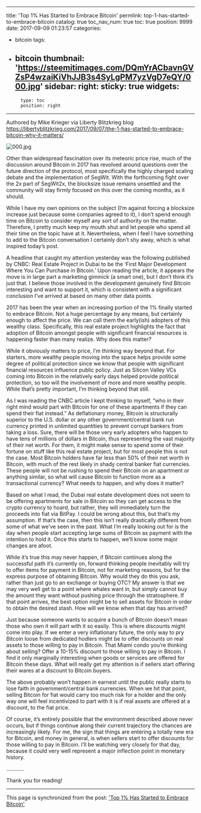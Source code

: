 
---
title: 'Top 1% Has Started to Embrace Bitcoin'
permlink: top-1-has-started-to-embrace-bitcoin
catalog: true
toc_nav_num: true
toc: true
position: 9999
date: 2017-09-09 01:23:57
categories:
- bitcoin
tags:
- bitcoin
thumbnail: 'https://steemitimages.com/DQmYrACbavnGVZsP4wzaiKiVhJJB3s4SyLgPM7yzVgD7eQY/000.jpg'
sidebar:
    right:
        sticky: true
widgets:
    -
        type: toc
        position: right
---


Authored by Mike Krieger via Liberty Blitzkrieg blog
https://libertyblitzkrieg.com/2017/09/07/the-1-has-started-to-embrace-bitcoin-why-it-matters/


![000.jpg](https://steemitimages.com/DQmYrACbavnGVZsP4wzaiKiVhJJB3s4SyLgPM7yzVgD7eQY/000.jpg)

Other than widespread fascination over its meteoric price rise, much of the discussion around Bitcoin in 2017 has revolved around questions over the future direction of the protocol, most specifically the highly charged scaling debate and the implementation of SegWit. With the forthcoming fight over the 2x part of SegWit2x, the blocksize issue remains unsettled and the community will stay firmly focused on this over the coming months, as it should.

While I have my own opinions on the subject (I’m against forcing a blocksize increase just because some companies agreed to it), I don’t spend enough time on Bitcoin to consider myself any sort of authority on the matter. Therefore, I pretty much keep my mouth shut and let people who spend all their time on the topic have at it. Nevertheless, when I feel I have something to add to the Bitcoin conversation I certainly don’t shy away, which is what inspired today’s post.

A headline that caught my attention yesterday was the following published by CNBC: Real Estate Project in Dubai to be the ‘First Major Development Where You Can Purchase in Bitcoin.’ Upon reading the article, it appears the move is in large part a marketing gimmick (a smart one), but I don’t think it’s just that. I believe those involved in the development genuinely find Bitcoin interesting and want to support it, which is consistent with a significant conclusion I’ve arrived at based on many other data points.

2017 has been the year when an increasing portion of the 1% finally started to embrace Bitcoin. Not a huge percentage by any means, but certainly enough to affect the price. We can call them the early(ish) adopters of this wealthy class. Specifically, this real estate project highlights the fact that adoption of Bitcoin amongst people with significant financial resources is happening faster than many realize. Why does this matter?


While it obviously matters to price, I’m thinking way beyond that. For starters, more wealthy people moving into the space helps provide some degree of political protection since we know that people with significant financial resources influence public policy. Just as Silicon Valley VCs coming into Bitcoin in the relatively early days helped provide political protection, so too will the involvement of more and more wealthy people. While that’s pretty important, I’m thinking beyond that still.

As I was reading the CNBC article I kept thinking to myself, “who in their right mind would part with Bitcoin for one of these apartments if they can spend their fiat instead.” As deflationary money, Bitcoin is structurally superior to the U.S. dollar or any other government/central bank run currency printed in unlimited quantities to prevent corrupt bankers from taking a loss. Sure, there will be those very early adopters who happen to have tens of millions of dollars in Bitcoin, thus representing the vast majority of their net worth. For them, it might make sense to spend some of their fortune on stuff like this real estate project, but for most people this is not the case. Most Bitcoin holders have far less than 50% of their net worth in Bitcoin, with much of the rest likely in shady central banker fiat currencies. These people will not be rushing to spend their Bitcoin on an apartment or anything similar, so what will cause Bitcoin to function more as a transactional currency? What needs to happen, and why does it matter?

Based on what I read, the Dubai real estate development does not seem to be offering apartments for sale in Bitcoin so they can get access to the crypto currency to hoard, but rather, they will immediately turn the proceeds into fiat via BitPay. I could be wrong about this, but that’s my assumption. If that’s the case, then this isn’t really drastically different from some of what we’ve seen in the past. What I’m really looking out for is the day when people start accepting large sums of Bitcoin as payment with the intention to hold it. Once this starts to happen, we’ll know some major changes are afoot.

While it’s true this may never happen, if Bitcoin continues along the successful path it’s currently on, forward thinking people inevitably will try to offer items for payment in Bitcoin, not for marketing reasons, but for the express purpose of obtaining Bitcoin. Why would they do this you ask, rather than just go to an exchange or buying OTC? My answer is that we may very well get to a point where whales want in, but simply cannot buy the amount they want without pushing price through the stratosphere. If that point arrives, the best option might be to sell assets for Bitcoin in order to obtain the desired stash. How will we know when that day has arrived?

Just because someone wants to acquire a bunch of Bitcoin doesn’t mean those who own it will part with it so easily. This is where discounts might come into play. If we enter a very inflationary future, the only way to pry Bitcoin loose from dedicated hodlers might be to offer discounts on real assets to those willing to pay in Bitcoin. That Miami condo you’re thinking about selling? Offer a 10-15% discount to those willing to pay in Bitcoin. I find it only marginally interesting when goods or services are offered for Bitcoin these days. What will really get my attention is if sellers start offering their wares at a discount to Bitcoin buyers.

The above probably won’t happen in earnest until the public really starts to lose faith in government/central bank currencies. When we hit that point, selling Bitcoin for fiat would carry too much risk for a holder and the only way one will feel incentivized to part with it is if real assets are offered at a discount, to the fiat price.

Of course, it’s entirely possible that the environment described above never occurs, but if things continue along their current trajectory the chances are increasingly likely. For me, the sign that things are entering a totally new era for Bitcoin, and money in general, is when sellers start to offer discounts for those willing to pay in Bitcoin. I’ll be watching very closely for that day, because it could very well represent a major inflection point in monetary history.

............

Thank you for reading!

- - -

This page is synchronized from the post: ['Top 1% Has Started to Embrace Bitcoin'](https://steemit.com/@pius.pius/top-1-has-started-to-embrace-bitcoin)
